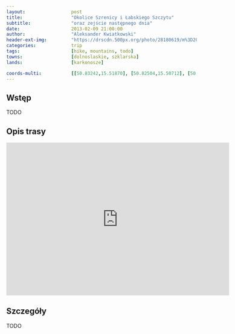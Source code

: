 ```yaml
---
layout:                 post
title:                  "Okolice Szrenicy i Łabskiego Szczytu"
subtitle:               "oraz zejście następnego dnia"
date:                   2013-02-09 21:00:00
author:                 "Aleksander Kwiatkowski"
header-ext-img:         "https://drscdn.500px.org/photo/28180619/m%3D2048/7d23bd05da156b9a4603497d2a63c918"
categories:             trip
tags:                   [hike, mountains, todo]
towns:                  [dolnoslaskie, szklarska]
lands:                  [karkonosze]

coords-multi:           [[50.83242,15.51870], [50.82504,15.50712], [50.81870,15.51763], [50.79500,15.51463], [50.78746,15.51342], [50.77926,15.53531], [50.78805,15.53686], [50.79174,15.52587], [50.81040,15.53145], [50.81683,15.52621], [50.82334,15.52729]]
---
```


Wstęp
-----

TODO

Opis trasy
----------

<iframe height='405' width='590' frameborder='0' allowtransparency='true' scrolling='no' src='https://www.strava.com/activities/333310185/embed/67bd1cb59abbfc530bf8bc877d2c4ca46388e1aa'></iframe>

Szczegóły
---------

TODO